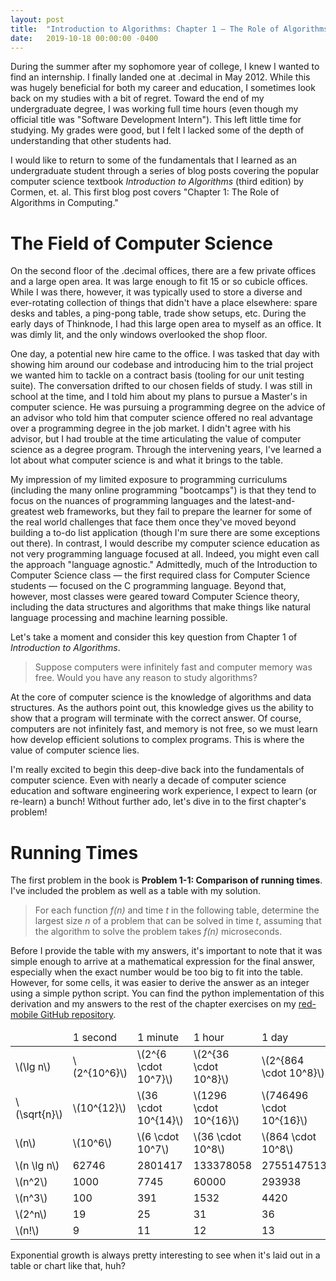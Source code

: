 ```yaml
---
layout: post
title:  "Introduction to Algorithms: Chapter 1 — The Role of Algorithms in Computing"
date:   2019-10-18 00:00:00 -0400
---
```


During the summer after my sophomore year of college, I knew I wanted to find an internship. I finally landed one at .decimal in May 2012. While this was hugely beneficial for both my career and education, I sometimes look back on my studies with a bit of regret. Toward the end of my undergraduate degree, I was working full time hours (even though my official title was "Software Development Intern"). This left little time for studying. My grades were good, but I felt I lacked some of the depth of understanding that other students had.

I would like to return to some of the fundamentals that I learned as an undergraduate student through a series of blog posts covering the popular computer science textbook *Introduction to Algorithms* (third edition) by Cormen, et. al. This first blog post covers "Chapter 1: The Role of Algorithms in Computing."

# The Field of Computer Science

On the second floor of the .decimal offices, there are a few private offices and a large open area. It was large enough to fit 15 or so cubicle offices. While I was there, however, it was typically used to store a diverse and ever-rotating collection of things that didn't have a place elsewhere: spare desks and tables, a ping-pong table, trade show setups, etc. During the early days of Thinknode, I had this large open area to myself as an office. It was dimly lit, and the only windows overlooked the shop floor.

One day, a potential new hire came to the office. I was tasked that day with showing him around our codebase and introducing him to the trial project we wanted him to tackle on a contract basis (tooling for our unit testing suite). The conversation drifted to our chosen fields of study. I was still in school at the time, and I told him about my plans to pursue a Master's in computer science. He was pursuing a programming degree on the advice of an advisor who told him that computer science offered no real advantage over a programming degree in the job market. I didn't agree with his advisor, but I had trouble at the time articulating the value of computer science as a degree program. Through the intervening years, I've learned a lot about what computer science is and what it brings to the table.

My impression of my limited exposure to programming curriculums (including the many online programming "bootcamps") is that they tend to focus on the nuances of programming languages and the latest-and-greatest web frameworks, but they fail to prepare the learner for some of the real world challenges that face them once they've moved beyond building a to-do list application (though I'm sure there are some exceptions out there). In contrast, I would describe my computer science education as not very programming language focused at all. Indeed, you might even call the approach "language agnostic." Admittedly, much of the Introduction to Computer Science class — the first required class for Computer Science students — focused on the C programming language. Beyond that, however, most classes were geared toward Computer Science theory, including the data structures and algorithms that make things like natural language processing and machine learning possible.

Let's take a moment and consider this key question from Chapter 1 of *Introduction to Algorithms*.

> Suppose computers were infinitely fast and computer memory was free. Would you have any reason to study algorithms?

At the core of computer science is the knowledge of algorithms and data structures. As the authors point out, this knowledge gives us the ability to show that a program will terminate with the correct answer. Of course, computers are not infinitely fast, and memory is not free, so we must learn how develop efficient solutions to complex programs. This is where the value of computer science lies.

I'm really excited to begin this deep-dive back into the fundamentals of computer science. Even with nearly a decade of computer science education and software engineering work experience, I expect to learn (or re-learn) a bunch! Without further ado, let's dive in to the first chapter's problem!

# Running Times

The first problem in the book is **Problem 1-1: Comparison of running times**. I've included the problem as well as a table with my solution.

> For each function *f(n)* and time *t* in the following table, determine the largest size *n* of a problem that can be solved in time *t*, assuming that the algorithm to solve the problem takes *f(n)* microseconds.

Before I provide the table with my answers, it's important to note that it was simple enough to arrive at a mathematical expression for the final answer, especially when the exact number would be too big to fit into the table. However, for some cells, it was easier to derive the answer as an integer using a simple python script. You can find the python implementation of this derivation and my answers to the rest of the chapter exercises on my [red-mobile GitHub repository](https://github.com/kyleburnett/red-mobile).

<table>
    <thead>
        <tr>
            <td></td>
            <td>1 second</td>
            <td>1 minute</td>
            <td>1 hour</td>
            <td>1 day</td>
            <td>1 month</td>
            <td>1 year</td>
            <td>1 century</td>
        </tr>
    </thead>
    <tbody>
        <tr>
            <td>\(\lg n\)</td>
            <td>\(2^{10^6}\)</td>
            <td>\(2^{6 \cdot 10^7}\)</td>
            <td>\(2^{36 \cdot 10^8}\)</td>
            <td>\(2^{864 \cdot 10^8}\)</td>
            <td>\(2^{2592 \cdot 10^9}\)</td>
            <td>\(2^{31536 \cdot 10^9}\)</td>
            <td>\(2^{3155760 \cdot 10^9}\)</td>
        </tr>
        <tr>
            <td>\(\sqrt{n}\)</td>
            <td>\(10^{12}\)</td>
            <td>\(36 \cdot 10^{14}\)</td>
            <td>\(1296 \cdot 10^{16}\)</td>
            <td>\(746496 \cdot 10^{16}\)</td>
            <td>\(6718464 \cdot 10^{18}\)</td>
            <td>\(994519296 \cdot 10^{18}\)</td>
            <td>\(9958821177600 \cdot 10^{18}\)</td>
        </tr>
        <tr>
            <td>\(n\)</td>
            <td>\(10^6\)</td>
            <td>\(6 \cdot 10^7\)</td>
            <td>\(36 \cdot 10^8\)</td>
            <td>\(864 \cdot 10^8\)</td>
            <td>\(2592 \cdot 10^9\)</td>
            <td>\(31536 \cdot 10^9\)</td>
            <td>\(3155760 \cdot 10^9\)</td>
        </tr>
        <tr>
            <td>\(n \lg n\)</td>
            <td>62746</td>
            <td>2801417</td>
            <td>133378058</td>
            <td>2755147513</td>
            <td>71870856404</td>
            <td>797633893349</td>
            <td>68656519951424</td>
        </tr>
        <tr>
            <td>\(n^2\)</td>
            <td>1000</td>
            <td>7745</td>
            <td>60000</td>
            <td>293938</td>
            <td>1609968</td>
            <td>5615692</td>
            <td>56176151</td>
        </tr>
        <tr>
            <td>\(n^3\)</td>
            <td>100</td>
            <td>391</td>
            <td>1532</td>
            <td>4420</td>
            <td>13736</td>
            <td>31593</td>
            <td>146679</td>
        </tr>
        <tr>
            <td>\(2^n\)</td>
            <td>19</td>
            <td>25</td>
            <td>31</td>
            <td>36</td>
            <td>41</td>
            <td>44</td>
            <td>51</td>
        </tr>
        <tr>
            <td>\(n!\)</td>
            <td>9</td>
            <td>11</td>
            <td>12</td>
            <td>13</td>
            <td>15</td>
            <td>16</td>
            <td>17</td>
        </tr>
    </tbody>
</table>

Exponential growth is always pretty interesting to see when it's laid out in a table or chart like that, huh?
